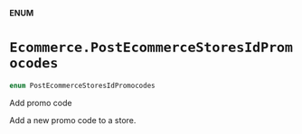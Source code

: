 **ENUM**

# `Ecommerce.PostEcommerceStoresIdPromocodes`

```swift
enum PostEcommerceStoresIdPromocodes
```

Add promo code

Add a new promo code to a store.

